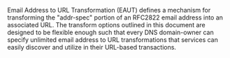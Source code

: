 Email Address to URL Transformation (EAUT) defines a mechanism for transforming the "addr-spec" portion of an RFC2822 email address into an associated URL. The transform options outlined in this document are designed to be flexible enough such that every DNS domain-owner can specify unlimited email address to URL transformations that services can easily discover and utilize in their URL-based transactions.